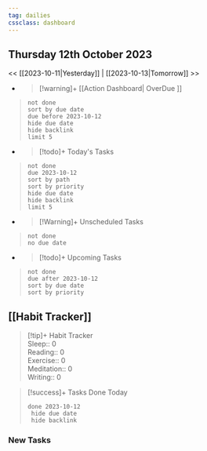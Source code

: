 ```yaml
---
tag: dailies
cssclass: dashboard
---
```

## Thursday 12th October 2023

<< [[2023-10-11|Yesterday]] | [[2023-10-13|Tomorrow]] >>

- > [!warning]+ [[Action Dashboard| OverDue ]]
> ```tasks
> not done
> sort by due date
> due before 2023-10-12
> hide due date
> hide backlink
> limit 5
> ```

- > [!todo]+ Today's Tasks
> ```tasks
> not done
> due 2023-10-12
> sort by path
> sort by priority
> hide due date
> hide backlink
> limit 5
> ```

- > [!Warning]+ Unscheduled Tasks  
 > ```tasks  
 > not done  
 > no due date

- > [!todo]+ Upcoming Tasks
> ```tasks  
> not done  
> due after 2023-10-12  
> sort by due date
> sort by priority  

## [[Habit Tracker]]
> [!tip]+ Habit Tracker  
> Sleep:: 0  
> Reading:: 0  
> Exercise:: 0  
> Meditation:: 0  
> Writing:: 0


> [!success]+ Tasks Done Today
> ```tasks 
> done 2023-10-12
>  hide due date
>  hide backlink
### New Tasks

